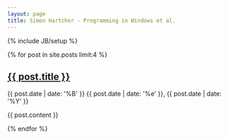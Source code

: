 ```yaml
---
layout: page
title: Simon Hartcher - Programming in Windows et al.
---
```

{% include JB/setup %}

{% for post in site.posts limit:4 %}
  <h2>
      <a href="{{ post.url }}#disqus_thread" rel="bookmark" title="Permanent link to ">{{ post.title }}</a>
  </h2>
  <span>{{ post.date | date: '%B' }} {{ post.date | date: '%e' }}, {{ post.date | date: '%Y' }}</span>
  <p>
      {{ post.content }}
  </p>
{% endfor %}

<script type="text/javascript">
  /* * * CONFIGURATION VARIABLES: EDIT BEFORE PASTING INTO YOUR WEBPAGE * * */
  var disqus_shortname = 'simonhartcher'; // required: replace example with your forum shortname

  /* * * DON'T EDIT BELOW THIS LINE * * */
  (function () {
      var s = document.createElement('script'); s.async = true;
      s.type = 'text/javascript';
      s.src = 'http://' + disqus_shortname + '.disqus.com/count.js';
      (document.getElementsByTagName('HEAD')[0] || document.getElementsByTagName('BODY')[0]).appendChild(s);
  }());
</script>